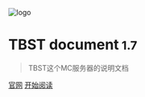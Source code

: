 ![logo](https://n0ts.gitee.io/cdn/nutscraft/favicon.ico)

# **TBST document**<small> 1.7</small>
> TBST这个MC服务器的说明文档


[官网](https://tbstmc.xyz/)
[开始阅读](#tbst-server-document)